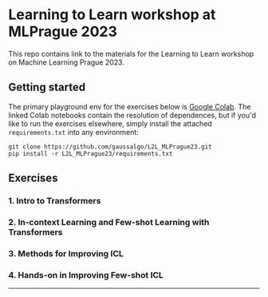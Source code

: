 # Learning to Learn workshop at MLPrague 2023
This repo contains link to the materials for the Learning to Learn workshop on Machine Learning Prague 2023.

## Getting started

The primary playground env for the exercises below is [Google Colab](https://colab.research.google.com). 
The linked Colab notebooks contain the resolution of dependences, but if you'd like to run the exercises elsewhere, simply install the attached `requirements.txt` into any environment:

```shell
git clone https://github.com/gaussalgo/L2L_MLPrague23.git
pip install -r L2L_MLPrague23/requirements.txt
```

## Exercises

### 1. Intro to Transformers

### 2. In-context Learning and Few-shot Learning with Transformers

### 3. Methods for Improving ICL

### 4. Hands-on in Improving Few-shot ICL

-------

